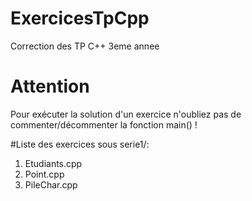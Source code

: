 # ExercicesTpCpp
Correction des TP C++ 3eme annee

# Attention
Pour exécuter la solution d'un exercice n'oubliez pas de commenter/décommenter la fonction main() !

#Liste des exercices sous serie1/:
1. Etudiants.cpp
2. Point.cpp
3. PileChar.cpp